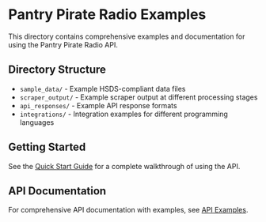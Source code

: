 # Pantry Pirate Radio Examples

This directory contains comprehensive examples and documentation for using the Pantry Pirate Radio API.

## Directory Structure

- `sample_data/` - Example HSDS-compliant data files
- `scraper_output/` - Example scraper output at different processing stages
- `api_responses/` - Example API response formats
- `integrations/` - Integration examples for different programming languages

## Getting Started

See the [Quick Start Guide](../docs/quickstart.md) for a complete walkthrough of using the API.

## API Documentation

For comprehensive API documentation with examples, see [API Examples](../docs/api-examples.md).